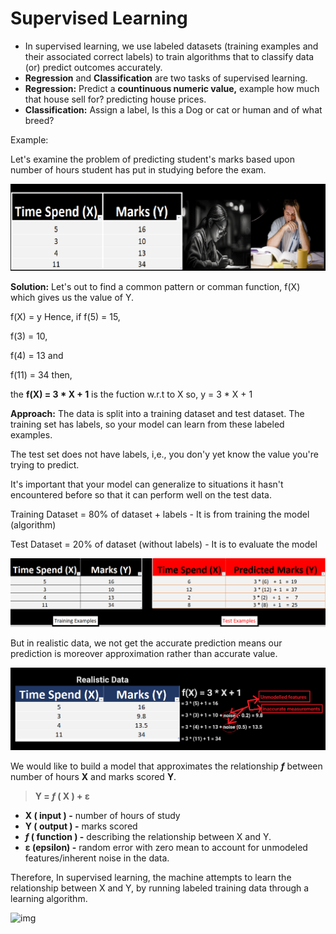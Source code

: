 # Supervised Learning

- In supervised learning, we use labeled datasets (training examples and their associated correct labels) to train algorithms that to classify data (or) predict outcomes accurately.
- **Regression** and **Classification** are two tasks of supervised learning.
- **Regression:**  Predict a **countinuous numeric value,** example how much that house sell for? predicting house prices.
- **Classification:** Assign a label, Is this a Dog or cat or human and of what breed?

Example:

Let's examine the problem of predicting student's marks based upon number of hours student has put in studying before the exam.

![img](./output/training_example.png "Arpit Dubey")

**Solution:** Let's out to find a common pattern or comman function, f(X) which gives us the value of Y.

f(X) = y Hence, if f(5) = 15,

 f(3) = 10,

f(4) = 13 and

f(11) = 34 then,

the **f(X) = 3 * X + 1** is the fuction w.r.t to X so, y = 3 * X + 1

**Approach:** The data is split into a training dataset and test dataset. The training set has labels, so your model can learn from these labeled examples.

The test set does not have labels, i,e., you don'y yet know the value you're trying to predict.

It's important that your model can generalize to situations it hasn't encountered before so that it can perform well on the test data.

Training Dataset = 80% of dataset + labels - It is from training the model (algorithm)

Test Dataset        = 20% of dataset (without labels) - It is to evaluate the model

![img](./output/test_example.png "Arpit Dubey")

But in realistic data, we not get the accurate prediction means our prediction is moreover approximation rather than accurate value.

![img](./output/realistic_data.png "Arpit Dubey")

We would like to build a model that approximates the relationship ***f***  between number of hours **X** and marks scored **Y**.

> **Y = *f* ( X ) + ε**

- **X ( input )     -** number of hours of study
- **Y ( output )   -** marks scored
- ***f* ( function ) -** describing the relationship between X and Y.
- **ε (epsilon)     -**  random error with zero mean to account for unmodeled features/inherent noise in the data.

Therefore, In supervised learning, the machine attempts to learn the relationship between X and Y, by running labeled training data through a learning algorithm.

![img]()
